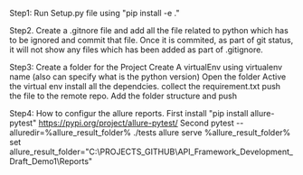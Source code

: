 Step1:
Run Setup.py file using "pip install -e ."

Step2.
Create a .gitnore file and add all the file related to python which has to be ignored
and commit that file.
Once it is commited, as part of git status, it will not show any files which has been
added as part of .gitignore.

Step3:
Create a folder for the Project
Create A virtualEnv using virtualenv <venv> name (also can specify what is the python version)
Open the folder 
Active the virtual env 
install all the dependcies.
collect the requirement.txt
push the file to the remote repo.
Add the folder structure and push

Step4:
How to configur the allure reports.
First install "pip install allure-pytest"
https://pypi.org/project/allure-pytest/
Second
pytest --alluredir=%allure_result_folder% ./tests
allure serve %allure_result_folder%
set allure_result_folder="C:\PROJECTS_GITHUB\API_Framework_Development_Draft_Demo1\Reports"
